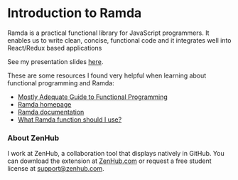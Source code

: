# Introduction to Ramda

Ramda is a practical functional library for JavaScript programmers. It enables us to write clean, concise, functional code and it integrates well into React/Redux based applications

See my presentation slides [here](https://github.com/leggechr/intro-to-ramda/blob/master/files/Intro%20to%20Ramda.pdf). 

These are some resources I found very helpful when learning about functional programming and Ramda:

- [Mostly Adequate Guide to Functional Programming](https://drboolean.gitbooks.io/mostly-adequate-guide/content/)
- [Ramda homepage](http://ramdajs.com/0.22.1/index.html#)
- [Ramda documentation](http://ramdajs.com/0.22.1/docs/)
- [What Ramda function should I use?](https://github.com/ramda/ramda/wiki/What-Function-Should-I-Use%3F)

### About ZenHub 
I work at ZenHub, a collaboration tool that displays natively in GitHub. You can download the extension at [ZenHub.com](http://www.zenhub.com) or request a free student license at support@zenhub.com. 
